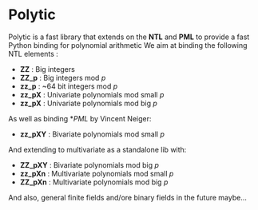 
# Polytic

Polytic is a fast library that extends on the **NTL** and **PML** to provide a fast Python binding for polynomial arithmetic
We aim at binding the following NTL elements :

- **ZZ**    : Big integers
- **ZZ_p**  : Big integers mod $p$
- **zz_p**  : ~$64$ bit integers mod $p$
- **zz_pX** : Univariate polynomials mod small $p$
- **zz_pX** : Univariate polynomials mod big $p$

As well as binding **PML* by Vincent Neiger:

- **zz_pXY** : Bivariate polynomials mod small $p$

And extending to multivariate as a standalone lib with:

- **ZZ_pXY** : Bivariate polynomials mod big $p$
- **zz_pXn** : Multivariate polynomials mod small $p$
- **ZZ_pXn** : Multivariate polynomials mod big $p$

And also, general finite fields and/ore binary fields in the future maybe... 